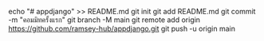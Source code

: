 echo "# appdjango" >> README.md 
git init 
git add README.md 
git commit -m "คอมมิทครั้งแรก" 
git branch -M main 
git remote add origin https://github.com/ramsey-hub/appdjango.git
 git push -u origin main
